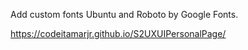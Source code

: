 Add custom fonts Ubuntu and Roboto by Google Fonts.

https://codeitamarjr.github.io/S2UXUIPersonalPage/
